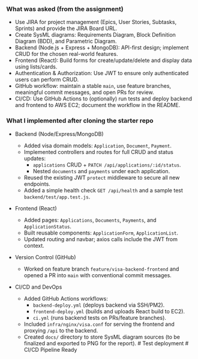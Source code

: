 ### What was asked (from the assignment)

- Use JIRA for project management (Epics, User Stories, Subtasks, Sprints) and provide the JIRA Board URL.
- Create SysML diagrams: Requirements Diagram, Block Definition Diagram (BDD), and Parametric Diagram.
- Backend (Node.js + Express + MongoDB): API-first design; implement CRUD for the chosen real-world features.
- Frontend (React): Build forms for create/update/delete and display data using lists/cards.
- Authentication & Authorization: Use JWT to ensure only authenticated users can perform CRUD.
- GitHub workflow: maintain a stable `main`, use feature branches, meaningful commit messages, and open PRs for review.
- CI/CD: Use GitHub Actions to (optionally) run tests and deploy backend and frontend to AWS EC2; document the workflow in the README.

### What I implemented after cloning the starter repo

- Backend (Node/Express/MongoDB)
  - Added visa domain models: `Application`, `Document`, `Payment`.
  - Implemented controllers and routes for full CRUD and status updates:
    - `applications` CRUD + `PATCH /api/applications/:id/status`.
    - Nested `documents` and `payments` under each application.
  - Reused the existing JWT `protect` middleware to secure all new endpoints.
  - Added a simple health check `GET /api/health` and a sample test `backend/test/app.test.js`.

- Frontend (React)
  - Added pages: `Applications`, `Documents`, `Payments`, and `ApplicationStatus`.
  - Built reusable components: `ApplicationForm`, `ApplicationList`.
  - Updated routing and navbar; axios calls include the JWT from context.

- Version Control (GitHub)
  - Worked on feature branch `feature/visa-backend-frontend` and opened a PR into `main` with conventional commit messages.

- CI/CD and DevOps
  - Added GitHub Actions workflows:
    - `backend-deploy.yml` (deploys backend via SSH/PM2).
    - `frontend-deploy.yml` (builds and uploads React build to EC2).
    - `ci.yml` (runs backend tests on PRs/feature branches).
  - Included `infra/nginx/visa.conf` for serving the frontend and proxying `/api` to the backend.
  - Created `docs/` directory to store SysML diagram sources (to be finalized and exported to PNG for the report).
#   T e s t   d e p l o y m e n t  
 #   C I / C D   P i p e l i n e   R e a d y  
 